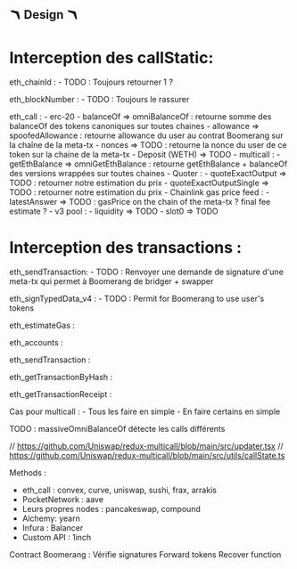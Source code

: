 ## 🪃 Design 🪃

# Interception des callStatic:

eth_chainId :
    - TODO : Toujours retourner 1 ?

eth_blockNumber :
    - TODO : Toujours le rassurer

eth_call :
    - erc-20
        - balanceOf => omniBalanceOf : retourne somme des balanceOf des tokens canoniques sur toutes chaines
        - allowance => spoofedAllowance : retourne allowance du user au contrat Boomerang sur la chaîne de la meta-tx
        - nonces => TODO : retourne la nonce du user de ce token sur la chaine de la meta-tx
        - Deposit (WETH) => TODO
    - multicall :
        - getEthBalance => omniGetEthBalance : retourne getEthBalance + balanceOf des versions wrappées sur toutes chaines
    - Quoter :
        - quoteExactOutput => TODO : retourner notre estimation du prix
        - quoteExactOutputSingle => TODO : retourner notre estimation du prix
    - Chainlink gas price feed :
        - latestAnswer => TODO : gasPrice on the chain of the meta-tx ? final fee estimate ? 
    - v3 pool :
        - liquidity => TODO
        - slot0 => TODO



# Interception des transactions :

eth_sendTransaction:
    - TODO : Renvoyer une demande de signature d'une meta-tx qui permet à Boomerang de bridger + swapper

eth_signTypedData_v4 :
    - TODO : Permit for Boomerang to use user's tokens

eth_estimateGas :

eth_accounts :

eth_sendTransaction :

eth_getTransactionByHash :

eth_getTransactionReceipt :












Cas pour multicall :
    - Tous les faire en simple
    - En faire certains en simple

TODO : massiveOmniBalanceOf détecte les calls différents












// https://github.com/Uniswap/redux-multicall/blob/main/src/updater.tsx
// https://github.com/Uniswap/redux-multicall/blob/main/src/utils/callState.ts





Methods :
- eth_call : convex, curve, uniswap, sushi, frax, arrakis
- PocketNetwork : aave
- Leurs propres nodes : pancakeswap, compound 
- Alchemy: yearn
- Infura : Balancer
- Custom API : 1inch



Contract Boomerang :
Vérifie signatures
Forward tokens
Recover function